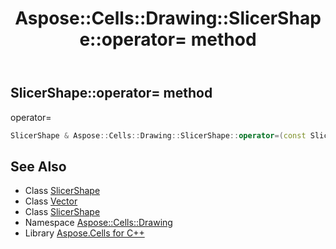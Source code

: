 ﻿---
title: Aspose::Cells::Drawing::SlicerShape::operator= method
linktitle: operator=
second_title: Aspose.Cells for C++ API Reference
description: 'Aspose::Cells::Drawing::SlicerShape::operator= method. operator= in C++.'
type: docs
weight: 300
url: /cpp/aspose.cells.drawing/slicershape/operator_asm/
---
## SlicerShape::operator= method


operator=

```cpp
SlicerShape & Aspose::Cells::Drawing::SlicerShape::operator=(const SlicerShape &src)
```

## See Also

* Class [SlicerShape](../)
* Class [Vector](../../../aspose.cells/vector/)
* Class [SlicerShape](../)
* Namespace [Aspose::Cells::Drawing](../../)
* Library [Aspose.Cells for C++](../../../)
